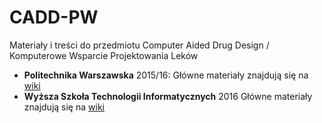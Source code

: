 # CADD-PW

Materiały i treści do przedmiotu Computer Aided Drug Design / Komputerowe Wsparcie Projektowania Leków
- **Politechnika Warszawska** 2015/16: Główne materiały znajdują się na [wiki](https://github.com/filipsPL/CADD-PW/wiki)
- **Wyższa Szkoła Technologii Informatycznych** 2016 Główne materiały znajdują się na [wiki](https://github.com/filipsPL/CADD-PW/wiki/vizja/)


